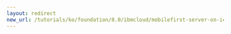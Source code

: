 ```yaml
---
layout: redirect
new_url: /tutorials/ko/foundation/8.0/ibmcloud/mobilefirst-server-on-icp/mobilefirst-appcenter-on-icp/
---
```

